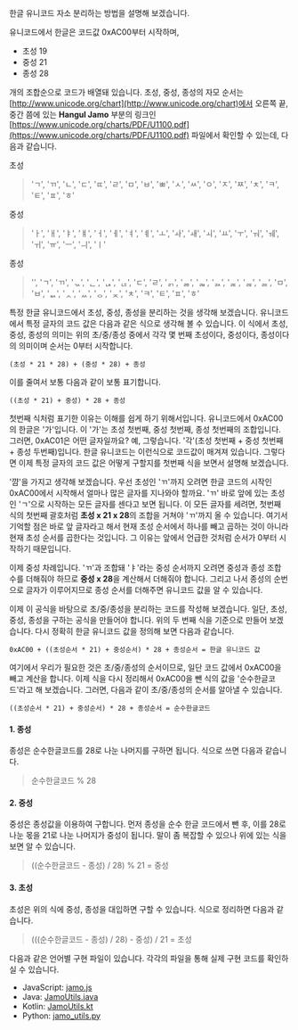 한글 유니코드 자소 분리하는 방법을 설명해 보겠습니다.

유니코드에서 한글은 코드값 0xAC00부터 시작하며,
- 초성 19
- 중성 21
- 종성 28

개의 조합순으로 코드가 배열돼 있습니다. 초성, 중성, 종성의 자모 순서는 [http://www.unicode.org/chart](http://www.unicode.org/chart)에서 오른쪽 끝, 중간 쯤에 있는 **Hangul Jamo** 부분의 링크인 [https://www.unicode.org/charts/PDF/U1100.pdf](https://www.unicode.org/charts/PDF/U1100.pdf) 파일에서 확인할 수 있는데, 다음과 같습니다.

초성
> 'ㄱ', 'ㄲ', 'ㄴ', 'ㄷ', 'ㄸ', 'ㄹ', 'ㅁ', 'ㅂ', 'ㅃ', 'ㅅ', 'ㅆ', 'ㅇ', 'ㅈ', 'ㅉ', 'ㅊ', 'ㅋ', 'ㅌ', 'ㅍ', 'ㅎ'

중성
> 'ㅏ', 'ㅐ', 'ㅑ', 'ㅒ', 'ㅓ', 'ㅔ', 'ㅕ', 'ㅖ', 'ㅗ', 'ㅘ', 'ㅙ', 'ㅚ', 'ㅛ', 'ㅜ', 'ㅝ', 'ㅞ', 'ㅟ', 'ㅠ', 'ㅡ', 'ㅢ', 'ㅣ'

종성
> '', 'ㄱ', 'ㄲ', 'ᆪ', 'ᆫ', 'ᆬ', 'ᆭ', 'ㄷ', 'ㄹ', 'ᆰ', 'ᆱ', 'ᆲ', 'ᆳ', 'ᆴ', 'ᆵ', 'ᆶ', 'ㅁ', 'ㅂ', 'ᆹ', 'ᆺ', 'ᆻ', 'ᆼ', 'ᆽ', 'ㅊ', 'ㅋ', 'ㅌ', 'ㅍ', 'ㅎ'

특정 한글 유니코드에서 초성, 중성, 종성을 분리하는 것을 생각해 보겠습니다. 유니코드에서 특정 글자의 코드 값은 다음과 같은 식으로 생각해 볼 수 있습니다. 이 식에서 초성, 중성, 종성의 의미는 위의 초/중/종성 중에서 각각 몇 번째 초성이다, 중성이다, 종성이다의 의미이며 순서는 0부터 시작합니다.
```
(초성 * 21 * 28) + (중성 * 28) + 종성
```
이를 줄여서 보통 다음과 같이 보통 표기합니다.
```
((초성 * 21) + 중성) * 28 + 종성
```
첫번째 식처럼 표기한 이유는 이해를 쉽게 하기 위해서입니다. 유니코드에서 0xAC00의 한글은 '가'입니다. 이 '가'는 초성 첫번째, 중성 첫번째, 종성 첫번째의 조합입니다. 그러면, 0xAC01은 어떤 글자일까요? 예, 그렇습니다. '각'(초성 첫번째 + 중성 첫번째 + 종성 두번째)입니다. 한글 유니코드는 이런식으로 코드값이 매겨져 있습니다. 그렇다면 이제 특정 글자의 코드 값은 어떻게 구할지를 첫번째 식을 보면서 설명해 보겠습니다.

'꺔'을 가지고 생각해 보겠습니다. 우선 초성인 'ㄲ'까지 오려면 한글 코드의 시작인 0xAC00에서 시작해서 얼마나 많은 글자를 지나와야 할까요. 'ㄲ' 바로 앞에 있는 초성인 'ㄱ'으로 시작하는 모든 글자를 센다고 보면 됩니다. 이 모든 글자를 세려면, 첫번째 식의 첫번째 괄호처럼 **초성 x 21 x 28**의 조합을 거쳐야 'ㄲ'까지 올 수 있습니다. 여기서 기억할 점은 바로 앞 글자라고 해서 현재 초성 순서에서 하나를 빼고 곱하는 것이 아니라 현재 초성 순서를 곱한다는 것입니다. 그 이유는 앞에서 언급한 것처럼 순서가 0부터 시작하기 때문입니다.

이제 중성 차례입니다. 'ㄲ'과 조합돼 'ㅑ'라는 중성 순서까지 오려면 중성과 종성 조합 수를 더해줘야 하므로 **중성 x 28**을 계산해서 더해줘야 합니다. 그리고 나서 종성의 순번으로 글자가 이루어지므로 종성 순서를 더해주면 유니코드 값을 알 수 있습니다.

이제 이 공식을 바탕으로 초/중/종성을 분리하는 코드를 작성해 보겠습니다. 일단, 초성, 중성, 종성을 구하는 공식을 만들어야 합니다. 위의 두 번째 식을 기준으로 만들어 보겠습니다. 다시 정확히 한글 유니코드 값을 정의해 보면 다음과 같습니다.
```
0xAC00 + ((초성순서 * 21) + 중성순서) * 28 + 종성순서 = 한글 유니코드 값
```
여기에서 우리가 필요한 것은 초/중/종성의 순서이므로, 일단 코드 값에서 0xAC00을 빼고 계산을 합니다. 이제 식을 다시 정리해서 0xAC00을 뺀 식의 값을 '순수한글코드'라고 해 보겠습니다. 그러면, 다음과 같이 초/중/종성의 순서를 알아낼 수 있습니다.
```
((초성순서 * 21) + 중성순서) * 28 + 종성순서 = 순수한글코드
```
#### 1. 종성
종성은 순수한글코드를 28로 나눈 나머지를 구하면 됩니다. 식으로 쓰면 다음과 같습니다.
> 순수한글코드 % 28

#### 2. 중성
중성은 종성값을 이용하여 구합니다. 먼저 종성을 순수 한글 코드에서 뺀 후, 이를 28로 나눈 몫을 21로 나눈 나머지가 중성이 됩니다. 말이 좀 복잡할 수 있으나 위에 있는 식을 보면 알 수 있습니다.
> ((순수한글코드 - 종성) / 28) % 21 = 중성

#### 3. 초성
초성은 위의 식에 중성, 종성을 대입하면 구할 수 있습니다. 식으로 정리하면 다음과 같습니다.
> (((순수한글코드 - 종성) / 28) - 중성) / 21 = 초성

다음과 같은 언어별 구현 파일이 있습니다. 각각의 파일을 통해 실제 구현 코드를 확인하실 수 있습니다.
- JavaScript: [jamo.js](https://github.com/intotherealworld/jamo/blob/main/jamo.js)
- Java: [JamoUtils.java](https://github.com/intotherealworld/jamo/blob/main/JamoUtils.java)
- Kotlin: [JamoUtils.kt](https://github.com/intotherealworld/jamo/blob/main/JamoUtils.kt)
- Python: [jamo_utils.py](https://github.com/intotherealworld/jamo/blob/main/jamo_utils.py)